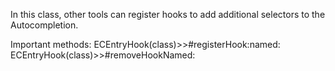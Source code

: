 In this class, other tools can register hooks to add additional selectors to the Autocompletion.

Important methods:
ECEntryHook(class)>>#registerHook:named:
ECEntryHook(class)>>#removeHookNamed: